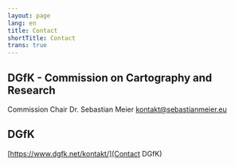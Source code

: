 ```yaml
---
layout: page
lang: en
title: Contact
shortTitle: Contact
trans: true
---
```

## DGfK - Commission on Cartography and Research
Commission Chair
Dr. Sebastian Meier
[kontakt@sebastianmeier.eu](mailto:kontakt@sebastianmeier.eu)

## DGfK
[https://www.dgfk.net/kontakt/](Contact DGfK)